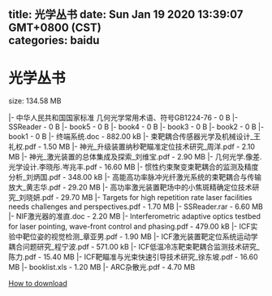 
title: 光学丛书
date: Sun Jan 19 2020 13:39:07 GMT+0800 (CST)    
categories: baidu
---

# 光学丛书
size: 134.58 MB
 
 
|- 中华人民共和国国家标准  几何光学常用术语、符号GB1224-76 - 0 B
|- SSReader - 0 B
|- book5 - 0 B
|- book4 - 0 B
|- book3 - 0 B
|- book2 - 0 B
|- book1 - 0 B
|- 终端系统.doc - 882.00 kB
|- 束靶耦合传感器光学及机械设计_王礼权.pdf - 1.50 MB
|- 神光_升级装置纳秒靶瞄准定位技术研究_周洋.pdf - 2.10 MB
|- 神光_激光装置的总体集成及探索_刘维宝.pdf - 2.90 MB
|- 几何光学.像差.光学设计.李晓彤.岑兆丰.pdf - 16.60 MB
|- 惯性约束聚变束靶耦合的监测及精度分析_刘炳国.pdf - 348.00 kB
|- 高能高功率脉冲光纤激光系统的束靶耦合与传输放大_黄志华.pdf - 29.20 MB
|- 高功率激光装置靶场中的小焦斑精确定位技术研究_刘晓妍.pdf - 29.70 MB
|- Targets for high repetition rate laser facilities needs challenges and perspectives.pdf - 1.70 MB
|- SSReader.rar - 6.60 MB
|- NIF激光器的准直.doc - 2.20 MB
|- Interferometric adaptive optics testbed for laser pointing, wave-front control and phasing.pdf - 479.00 kB
|- ICF实验中靶位姿的视觉检测_章亚男.pdf - 1.90 MB
|- ICF激光装置靶定位系统运动学耦合问题研究_程宁波.pdf - 571.00 kB
|- ICF低温冷冻靶束靶耦合监测技术研究_陈力.pdf - 15.40 MB
|- ICF靶瞄准与光束快速引导技术研究_徐东坡.pdf - 16.60 MB
|- booklist.xls - 1.20 MB
|- ARC杂散光.pdf - 4.70 MB

[How to download](https://bpcam.bemobtrk.com/go/2ceec3aa-1ca2-46d6-b9ff-aaa5c184517c?jno=3620)
